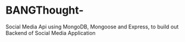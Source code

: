 # BANGThought-
Social Media Api using MongoDB, Mongoose and Express, to build out Backend of Social Media Application
